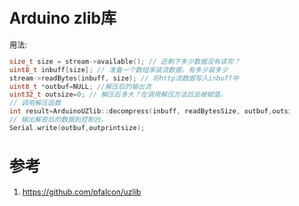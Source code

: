 # Arduino zlib库

用法:

```cpp
size_t size = stream->available(); // 还剩下多少数据没有读完？
uint8_t inbuff[size]; // 准备一个数组来装流数据，有多少装多少
stream->readBytes(inbuff, size); // 将http流数据写入inbuff中
uint8_t *outbuf=NULL; //解压后的输出流
uint32_t outsize=0; // 解压后多大？在调用解压方法后会被赋值。
// 调用解压函数
int result=ArduinoUZlib::decompress(inbuff, readBytesSize, outbuf,outsize);
// 输出解密后的数据到控制台。
Serial.write(outbuf,outprintsize);
```

# 参考
1. https://github.com/pfalcon/uzlib


